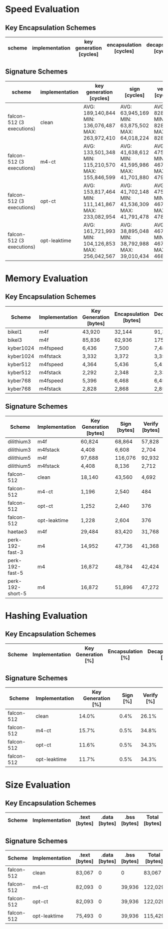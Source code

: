 # Speed Evaluation
## Key Encapsulation Schemes
| scheme | implementation | key generation [cycles] | encapsulation [cycles] | decapsulation [cycles] |
| ------ | -------------- | ----------------------- | ---------------------- | ---------------------- |
## Signature Schemes
| scheme | implementation | key generation [cycles] | sign [cycles] | verify [cycles] |
| ------ | -------------- | ----------------------- | ------------- | --------------- |
| falcon-512 (3 executions) | clean | AVG: 189,140,844 <br /> MIN: 136,076,487 <br /> MAX: 263,972,410 | AVG: 63,945,169 <br /> MIN: 63,875,502 <br /> MAX: 64,018,224 | AVG: 828,793 <br /> MIN: 828,685 <br /> MAX: 828,945 |
| falcon-512 (3 executions) | m4-ct | AVG: 133,501,348 <br /> MIN: 115,210,570 <br /> MAX: 155,846,599 | AVG: 41,638,612 <br /> MIN: 41,595,986 <br /> MAX: 41,701,880 | AVG: 475,408 <br /> MIN: 467,366 <br /> MAX: 479,666 |
| falcon-512 (3 executions) | opt-ct | AVG: 153,817,464 <br /> MIN: 111,141,867 <br /> MAX: 233,082,954 | AVG: 41,702,148 <br /> MIN: 41,536,309 <br /> MAX: 41,791,478 | AVG: 475,058 <br /> MIN: 467,566 <br /> MAX: 478,826 |
| falcon-512 (3 executions) | opt-leaktime | AVG: 161,721,993 <br /> MIN: 104,126,853 <br /> MAX: 256,042,567 | AVG: 38,895,048 <br /> MIN: 38,792,988 <br /> MAX: 39,010,434 | AVG: 467,571 <br /> MIN: 467,172 <br /> MAX: 468,072 |
# Memory Evaluation
## Key Encapsulation Schemes
| Scheme | Implementation | Key Generation [bytes] | Encapsulation [bytes] | Decapsulation [bytes] |
| ------ | -------------- | ---------------------- | --------------------- | --------------------- |
| bikel1 | m4f | 43,920 | 32,144 | 91,372 |
| bikel3 | m4f | 85,836 | 62,936 | 175,096 |
| kyber1024 | m4fspeed | 6,436 | 7,500 | 7,484 |
| kyber1024 | m4fstack | 3,332 | 3,372 | 3,356 |
| kyber512 | m4fspeed | 4,364 | 5,436 | 5,412 |
| kyber512 | m4fstack | 2,292 | 2,348 | 2,332 |
| kyber768 | m4fspeed | 5,396 | 6,468 | 6,452 |
| kyber768 | m4fstack | 2,828 | 2,868 | 2,852 |
## Signature Schemes
| Scheme | Implementation | Key Generation [bytes] | Sign [bytes] | Verify [bytes] |
| ------ | -------------- | ---------------------- | ------------ | -------------- |
| dilithium3 | m4f | 60,824 | 68,864 | 57,828 |
| dilithium3 | m4fstack | 4,408 | 6,608 | 2,704 |
| dilithium5 | m4f | 97,688 | 116,076 | 92,932 |
| dilithium5 | m4fstack | 4,408 | 8,136 | 2,712 |
| falcon-512 | clean | 18,140 | 43,560 | 4,692 |
| falcon-512 | m4-ct | 1,196 | 2,540 | 484 |
| falcon-512 | opt-ct | 1,252 | 2,440 | 376 |
| falcon-512 | opt-leaktime | 1,228 | 2,604 | 376 |
| haetae3 | m4f | 29,484 | 83,420 | 31,768 |
| perk-192-fast-3 | m4 | 14,952 | 47,736 | 41,368 |
| perk-192-fast-5 | m4 | 16,872 | 48,784 | 42,424 |
| perk-192-short-5 | m4 | 16,872 | 51,896 | 47,272 |
# Hashing Evaluation
## Key Encapsulation Schemes
| Scheme | Implementation | Key Generation [%] | Encapsulation [%] | Decapsulation [%] |
| ------ | -------------- | ------------------ | ----------------- | ----------------- |
## Signature Schemes
| Scheme | Implementation | Key Generation [%] | Sign [%] | Verify [%] |
| ------ | -------------- | ------------------ | -------- | ---------- |
| falcon-512 | clean | 14.0% | 0.4% | 26.1% |
| falcon-512 | m4-ct | 15.7% | 0.5% | 34.8% |
| falcon-512 | opt-ct | 11.6% | 0.5% | 34.3% |
| falcon-512 | opt-leaktime | 11.7% | 0.5% | 34.3% |
# Size Evaluation
## Key Encapsulation Schemes
| Scheme | Implementation | .text [bytes] | .data [bytes] | .bss [bytes] | Total [bytes] |
| ------ | -------------- | ------------- | ------------- | ------------ | ------------- |
## Signature Schemes
| Scheme | Implementation | .text [bytes] | .data [bytes] | .bss [bytes] | Total [bytes] |
| ------ | -------------- | ------------- | ------------- | ------------ | ------------- |
| falcon-512 | clean | 83,067 | 0 | 0 | 83,067 |
| falcon-512 | m4-ct | 82,093 | 0 | 39,936 | 122,029 |
| falcon-512 | opt-ct | 82,093 | 0 | 39,936 | 122,029 |
| falcon-512 | opt-leaktime | 75,493 | 0 | 39,936 | 115,429 |